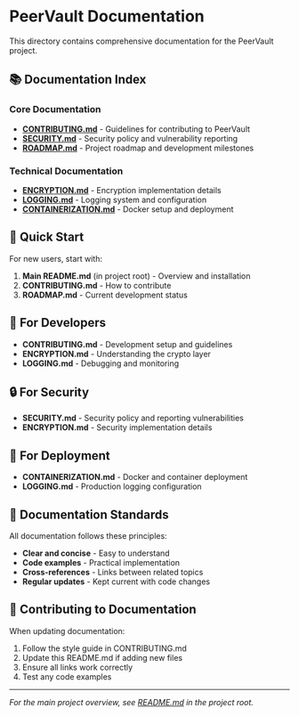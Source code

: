 # PeerVault Documentation

This directory contains comprehensive documentation for the PeerVault project.

## 📚 Documentation Index

### **Core Documentation**

- **[CONTRIBUTING.md](CONTRIBUTING.md)** - Guidelines for contributing to PeerVault
- **[SECURITY.md](SECURITY.md)** - Security policy and vulnerability reporting
- **[ROADMAP.md](ROADMAP.md)** - Project roadmap and development milestones

### **Technical Documentation**

- **[ENCRYPTION.md](ENCRYPTION.md)** - Encryption implementation details
- **[LOGGING.md](LOGGING.md)** - Logging system and configuration
- **[CONTAINERIZATION.md](CONTAINERIZATION.md)** - Docker setup and deployment

## 🚀 Quick Start

For new users, start with:

1. **Main README.md** (in project root) - Overview and installation
2. **CONTRIBUTING.md** - How to contribute
3. **ROADMAP.md** - Current development status

## 🔧 For Developers

- **CONTRIBUTING.md** - Development setup and guidelines
- **ENCRYPTION.md** - Understanding the crypto layer
- **LOGGING.md** - Debugging and monitoring

## 🔒 For Security

- **SECURITY.md** - Security policy and reporting vulnerabilities
- **ENCRYPTION.md** - Security implementation details

## 🐳 For Deployment

- **CONTAINERIZATION.md** - Docker and container deployment
- **LOGGING.md** - Production logging configuration

## 📝 Documentation Standards

All documentation follows these principles:

- **Clear and concise** - Easy to understand
- **Code examples** - Practical implementation
- **Cross-references** - Links between related topics
- **Regular updates** - Kept current with code changes

## 🤝 Contributing to Documentation

When updating documentation:

1. Follow the style guide in CONTRIBUTING.md
2. Update this README.md if adding new files
3. Ensure all links work correctly
4. Test any code examples

---

*For the main project overview, see [README.md](../README.md) in the project root.*
